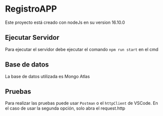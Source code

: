 # RegistroAPP

Este proyecto está creado con nodeJs en su version 16.10.0 

## Ejecutar Servidor

Para ejecutar el servidor debe ejecutar el comando `npm run start` en el cmd

## Base de datos

La base de datos utilizada es Mongo Atlas

## Pruebas

Para realizar las pruebas puede usar `Postman` o el `httpClient` de VSCode.
En el caso de usar la segunda opción, solo abra el request.http